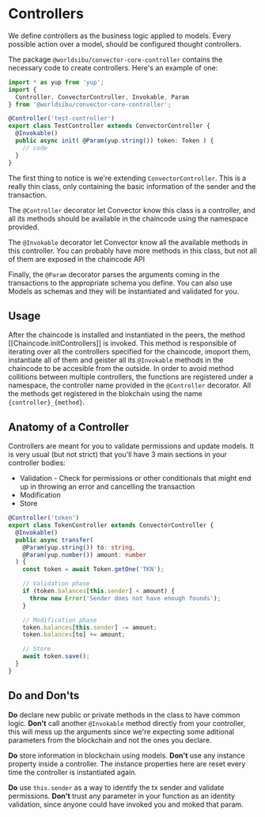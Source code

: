 # Controllers

We define controllers as the business logic applied to models.
Every possible action over a model, should be configured thought controllers.

The package `@worldsibu/convector-core-controller` contains the necessary code to create controllers. Here's an example of one:

```typescript
import * as yup from 'yup';
import {
  Controller, ConvectorController, Invokable, Param
} from '@worldsibu/convector-core-controller';

@Controller('test-controller')
export class TestController extends ConvectorController {
  @Invokable()
  public async init( @Param(yup.string()) token: Token ) {
    // code
  }
}
```

The first thing to notice is we're extending `ConvectorController`. This is a really thin class, only containing the basic information of the sender and the transaction.

The `@Controller` decorator let Convector know this class is a controller, and all its methods should be available in the chaincode using the namespace provided.

The `@Invokable` decorator let Convector know all the available methods in this controller. You can probably have more methods in this class, but not all of them are exposed in the chaincode API

Finally, the `@Param` decorator parses the arguments coming in the transactions to the appropriate schema you define. You can also use Models as schemas and they will be instantiated and validated for you.

## Usage

After the chaincode is installed and instantiated in the peers, the method [[Chaincode.initControllers]] is invoked. This method is responsible of iterating over all the controllers specified for the chaincode, imoport them, instantiate all of them and geister all its `@Invokable` methods in the chaincode to be accesible from the outside. In order to avoid method collitions between multiple controllers, the functions are registered under a namespace, the controller name provided in the `@Controller` decorator. All the methods get registered in the blokchain using the name `{controller}_{method}`.

## Anatomy of a Controller

Controllers are meant for you to validate permissions and update models. It is very usual (but not strict) that you'll have 3 main sections in your controller bodies:

- Validation - Check for permissions or other conditionals that might end up in throwing an error and cancelling the transaction
- Modification
- Store

```typescript
@Controller('token')
export class TokenController extends ConvectorController {
  @Invokable()
  public async transfer(
    @Param(yup.string()) to: string,
    @Param(yup.number()) amount: number
  ) {
    const token = await Token.getOne('TKN');

    // Validation phase
    if (token.balances[this.sender] < amount) {
      throw new Error('Sender does not have enough founds');
    }

    // Modification phase
    token.balances[this.sender] -= amount;
    token.balances[to] += amount;

    // Store
    await token.save();
  }
}
```

## Do and Don'ts

**Do** declare new public or private methods in the class to have common logic.
**Don't** call another `@Invokable` method directly from your controller, this will mess up the arguments since we're expecting some aditional parameters from the blockchain and not the ones you declare.

**Do** store information in blockchain using models.
**Don't** use any instance property inside a controller. The instance properties here are reset every time the controller is instantiated again.

**Do** use `this.sender` as a way to identify the tx sender and validate permissions.
**Don't** trust any parameter in your function as an identity validation, since anyone could have invoked you and moked that param.
